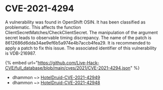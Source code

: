 # CVE-2021-4294

A vulnerability was found in OpenShift OSIN. It has been classified as problematic. This affects the function ClientSecretMatches/CheckClientSecret. The manipulation of the argument secret leads to observable timing discrepancy. The name of the patch is 8612686d6dda34ae9ef6b5a974e4b7accb4fea29. It is recommended to apply a patch to fix this issue. The associated identifier of this vulnerability is VDB-216987.

{% embed url="https://github.com/Live-Hack-CVE/full_database/blob/main/cves/2021/CVE-2021-4294.json" %}


* dhammon ~> [HotelDruid-CVE-2021-42949](https://zeste.alice-snow.ru/2021/database/cve-2021-4294/hoteldruid-cve-2021-42949-dhammon)
* dhammon ~> [HotelDruid-CVE-2021-42948](https://zeste.alice-snow.ru/2021/database/cve-2021-4294/hoteldruid-cve-2021-42948-dhammon)